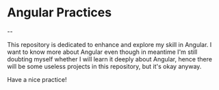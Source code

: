 # Angular Practices

--

This repository is dedicated to enhance and explore my skill in Angular. I want to know more about Angular even though in meantime I'm still doubting myself whether I will learn it deeply about Angular, hence there will be some useless projects in this repository, but it's okay anyway.

Have a nice practice!
